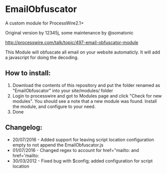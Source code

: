 # EmailObfuscator

A custom module for ProcessWire2.1+

Original version by 12345j, some maintenance by @somatonic

http://processwire.com/talk/topic/497-email-obfuscator-module

This Module will obfuscate all email on your website automaticly. It will add a javascript for doing the decoding.

## How to install:

1. Download the contents of this repository and put the folder renamed as "EmailObfuscator" into your site/modules/ folder
2. Login to processwire and got to Modules page and click "Check for new modules". You should see a note that a new module was found. Install the module, and configure to your need.
3. Done


## Changelog:

* 20/07/2016 - Added support for leaving script location configuration empty to not append the EmailObfuscator.js
* 01/07/2016 - Changed regex to account for href="mailto: and href='mailto:
* 30/03/2012 - Fixed bug with $config; added configuration for script location
